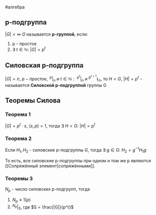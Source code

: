 #алгебра 
## p-подгруппа
$|G| < \infty$
$G$ называется **p-группой**, если:
1. p - простое
2. $\exists \ t \in \mathbb{N}: \ |G| = p^t$

## Силовская p-подгруппа
$|G| = n, \ p - простое, \ ^{p}|_{n} \ и \ t \in \mathbb{N}: \ ^{p^t}|_{n} \ и \ ^{p^{t + 1}}\nmid _n$, то
$H < G, \ |H| = p^t$ - называется **Силовской p-подгруппой** группы G

## Теоремы Силова
### Теорема 1
$|G| = p^t \cdot s, \ (s, p) = 1$, тогда $\exists \ H < G: \ |H| = p^t$

### Теорема 2
Если $H_1, H_2$ - силовские p-подгруппы $G$, тогда $\exists \ g \in G: \ H_2 = g^{-1}H_1g$

То есть, все силовские p-подгруппы при одном и том же p являются [[Сопряжённый элемент|сопряжёнными]].

### Теоремы 3
$N_p$ - число силовских p-подгрупп, тогда
1) $N_p \equiv 1 (p)$
2) $^{N_p}|_{S}$, где $S = \frac{|G|}{p^t}$